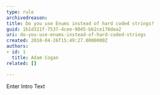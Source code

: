 ```yaml
---
type: rule
archivedreason: 
title: Do you use Enums instead of hard coded strings?
guid: 1b1d321f-7537-4cee-9045-bb2ce176dea2
uri: do-you-use-enums-instead-of-hard-coded-strings
created: 2018-04-26T15:49:27.0000000Z
authors:
- id: 1
  title: Adam Cogan
related: []

---
```



Enter Intro Text
<br><excerpt class='endintro'></excerpt><br>



